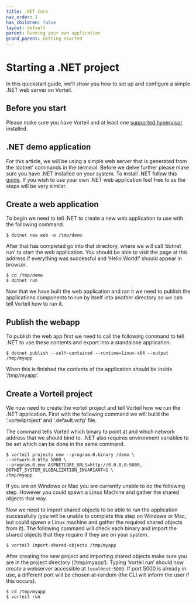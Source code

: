 ```yaml
---
title: .NET Core
nav_order: 1
has_children: false
layout: default
parent: Running your own application
grand_parent: Getting Started
---
```


# Starting a .NET project

In this quickstart guide, we’ll show you how to set up and configure a simple .NET web server on Vorteil.

## Before you start

Please make sure you have Vorteil and at least one [supported hypervisor](/docs/guides/configure-virtualizer/) installed.

## .NET demo application

For this article, we will be using a simple web server that is generated from the ‘dotnet’ commands in the terminal. Before we delve further please make sure you have .NET installed on your system. To install .NET follow this [guide](https://dotnet.microsoft.com/download/linux-package-manager/sdk-current). If you wish to use your own .NET web application feel free to as the steps will be very similar.

## Create a web application

To begin we need to tell .NET to create a new web application to use with the following command.

```
$ dotnet new web -o /tmp/demo
```

After that has completed go into that directory, where we will call ‘dotnet run’ to start the web application. You should be able to visit the page at this address if everything was successful and ‘Hello World!’ should appear in browser.

```
$ cd /tmp/demo
$ dotnet run
```

Now that we have built the web application and ran it we need to publish the applications components to run by itself into another directory so we can tell Vorteil how to run it.

## Publish the webapp

To publish the web app first we need to call the following command to tell .NET to use these contents and export into a standalone application.

```
$ dotnet publish --self-contained --runtime=linux-x64 --output /tmp/myapp
```

When this is finished the contents of the application should be inside ‘/tmp/myapp’.

## Create a Vorteil project

We now need to create the vorteil project and tell Vorteil how we run the .NET application. First with the following command we will build the ‘.vorteilproject’ and ‘.default.vcfg’ file.

The command tells Vorteil which binary to point at and which network address that we should bind to. .NET also requires environment variables to be set which can be done in the same command.

```
$ vorteil projects new --program.0.binary /demo \
--network.0.http 5000 \
--program.0.env ASPNETCORE_URLS=http://0.0.0.0:5000, DOTNET_SYSTEM_GLOBALIZATION_INVARIANT=1 \
/tmp/myapp 
```

If you are on Windows or Mac you are currently unable to do the following step. However you could spawn a Linux Machine and gather the shared objects that way. 

Now we need to import shared objects to be able to run the application successfully (you will be unable to complete this step on Windows or Mac, but could spawn a Linux machine and gather the required shared objects from it). The following command will check each binary and import the shared objects that they require if they are on your system.

```
$ vorteil import-shared-objects /tmp/myapp
```

After creating the new project and importing shared objects make sure you are in the project directory (‘/tmp/myapp’). Typing ‘vorteil run’ should now create a webserver accessible at `localhost:5000`. If port 5000 is already in use, a different port will be chosen at-random (the CLI will inform the user if this occurs).

```
$ cd /tmp/myapp
$ vorteil run
```